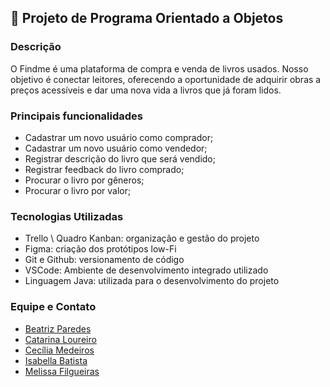## 📖 Projeto de Programa Orientado a Objetos

### Descrição
O Findme é uma plataforma de compra e venda de livros usados. Nosso objetivo é conectar leitores, oferecendo a oportunidade de adquirir obras a preços acessíveis e dar uma nova vida a livros que já foram lidos.

### Principais funcionalidades
- Cadastrar um novo usuário como comprador;
- Cadastrar um novo usuário como vendedor;
- Registrar descrição do livro que será vendido;
- Registrar feedback do livro comprado;
- Procurar o livro por gêneros;
- Procurar o livro por valor;

### Tecnologias Utilizadas
- Trello \ Quadro Kanban: organização e gestão do projeto
- Figma: criação dos protótipos low-Fi
- Git e Github: versionamento de código
- VSCode: Ambiente de desenvolvimento integrado utilizado
- Linguagem Java: utilizada para o desenvolvimento do projeto

### Equipe e Contato
- [Beatriz Paredes](https://www.linkedin.com/in/beatriz-paredes-do-nascimento-91664a182/)
- [Catarina Loureiro](https://www.linkedin.com/in/catarina-virginia-lima-loureiro-xavier-439731338/?utm_source=share&utm_campaign=share_via&utm_content=profile&utm_medium=ios_app)
- [Cecília Medeiros](https://www.linkedin.com/in/medeiroscecilia22)
- [Isabella Batista](https://www.linkedin.com/in/isabella-b-a096452b2/)
- [Melissa Filgueiras](https://www.linkedin.com/in/melissafilgueiras/)